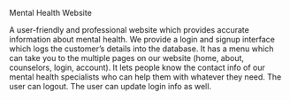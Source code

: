 Mental Health Website

A user-friendly and professional website which provides accurate information about mental health. 
We provide a login and signup interface which logs the customer’s details into the database. It has a menu which can take you to the multiple pages on our website (home, about, counselors, login, account).
It lets people know the contact info of our mental health specialists who can help them with whatever they need. The user  can logout. The user can update login info as well.


